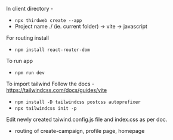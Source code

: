 In client directory - 
- `npx thirdweb create --app`
- Project name ./ (ie. current folder) -> vite -> javascript

For routing install 
- `npm install react-router-dom`

To run app
- `npm run dev`

To import tailwind 
Follow the docs - https://tailwindcss.com/docs/guides/vite

- `npm install -D tailwindcss postcss autoprefixer`
- `npx tailwindcss init -p`

Edit newly created taiwind.config.js file and index.css as per doc.

- routing of create-campaign, profile page, homepage